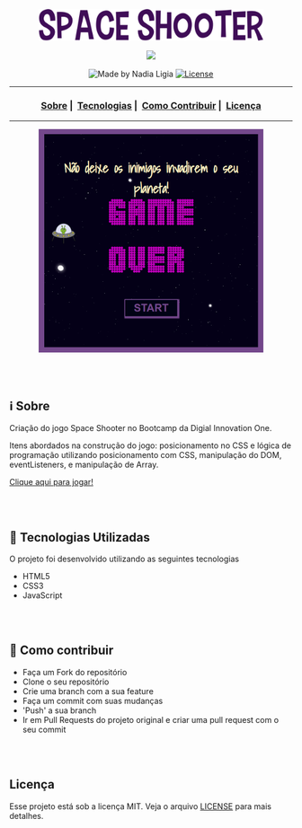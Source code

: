 <p align="center">
  <img src="assets/logo.png" width="400">
</p>

<p align="center">
  <img src="https://hermes.digitalinnovation.one/site/images/logo-footer.png" width="300" heigth="300">
</p>

<p align="center">
  <img alt="Made by Nadia Ligia" src="https://img.shields.io/badge/made%20by-Nadia%20Ligia-informational">
  
  <a href="license.md">
  <img alt="License" src="https://img.shields.io/badge/License-MIT-informational">
  </a>
</p>

___

<h3 align="center">
  <a href="#information_source-sobre">Sobre</a>&nbsp;|&nbsp;
  <a href="#rocket-tecnologias-utilizadas">Tecnologias</a>&nbsp;|&nbsp;
  <a href="#link-como-contribuir">Como Contribuir</a>&nbsp;|&nbsp;
  <a href="#licença">Licença</a>
</h3>

___

<p align="center">
  <img src="assets/game.png" width="400">
</p>

<br>
<br>

## :information_source: Sobre

 Criação do jogo Space Shooter no Bootcamp da Digial Innovation One.
 
 Itens abordados na construção do jogo: posicionamento no CSS e lógica de programação utilizando posicionamento com CSS, manipulação do DOM, eventListeners, e manipulação de Array.
 
 [Clique aqui para jogar!](https://nl-space-shooter.netlify.app)

<br>
<br>

## :rocket: Tecnologias Utilizadas 

O projeto foi desenvolvido utilizando as seguintes tecnologias

- HTML5
- CSS3
- JavaScript

<br>
<br>

## :link: Como contribuir 

- Faça um Fork do repositório
- Clone o seu repositório
- Crie uma branch com a sua feature
- Faça um commit com suas mudanças
- 'Push' a sua branch
- Ir em Pull Requests do projeto original e criar uma pull request com o seu commit

<br>
<br>

## Licença 

Esse projeto está sob a licença MIT. Veja o arquivo [LICENSE](LICENSE) para mais detalhes.
